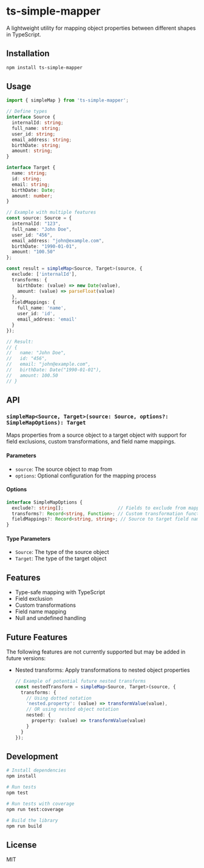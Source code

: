 # ts-simple-mapper

A lightweight utility for mapping object properties between different shapes in TypeScript.

## Installation

```bash
npm install ts-simple-mapper
```

## Usage

```typescript
import { simpleMap } from 'ts-simple-mapper';

// Define types
interface Source {
  internalId: string;
  full_name: string;
  user_id: string;
  email_address: string;
  birthDate: string;
  amount: string;
}

interface Target {
  name: string;
  id: string;
  email: string;
  birthDate: Date;
  amount: number;
}

// Example with multiple features
const source: Source = {
  internalId: "123",
  full_name: "John Doe",
  user_id: "456",
  email_address: "john@example.com",
  birthDate: "1990-01-01",
  amount: "100.50"
};

const result = simpleMap<Source, Target>(source, {
  exclude: ['internalId'],
  transforms: {
    birthDate: (value) => new Date(value),
    amount: (value) => parseFloat(value)
  },
  fieldMappings: {
    full_name: 'name',
    user_id: 'id',
    email_address: 'email'
  }
});

// Result:
// {
//   name: "John Doe",
//   id: "456",
//   email: "john@example.com",
//   birthDate: Date("1990-01-01"),
//   amount: 100.50
// }
```

## API

### `simpleMap<Source, Target>(source: Source, options?: SimpleMapOptions): Target`

Maps properties from a source object to a target object with support for field exclusions, custom transformations, and field name mappings.

#### Parameters

- `source`: The source object to map from
- `options`: Optional configuration for the mapping process

#### Options

```typescript
interface SimpleMapOptions {
  exclude?: string[];                    // Fields to exclude from mapping
  transforms?: Record<string, Function>; // Custom transformation functions
  fieldMappings?: Record<string, string>; // Source to target field name mappings
}
```

#### Type Parameters

- `Source`: The type of the source object
- `Target`: The type of the target object

## Features

- Type-safe mapping with TypeScript
- Field exclusion
- Custom transformations
- Field name mapping
- Null and undefined handling

## Future Features

The following features are not currently supported but may be added in future versions:

- Nested transforms: Apply transformations to nested object properties
  ```typescript
  // Example of potential future nested transforms
  const nestedTransform = simpleMap<Source, Target>(source, {
    transforms: {
      // Using dotted notation
      'nested.property': (value) => transformValue(value),
      // OR using nested object notation
      nested: {
        property: (value) => transformValue(value)
      }
    }
  });
  ```

## Development

```bash
# Install dependencies
npm install

# Run tests
npm test

# Run tests with coverage
npm run test:coverage

# Build the library
npm run build
```

## License

MIT 